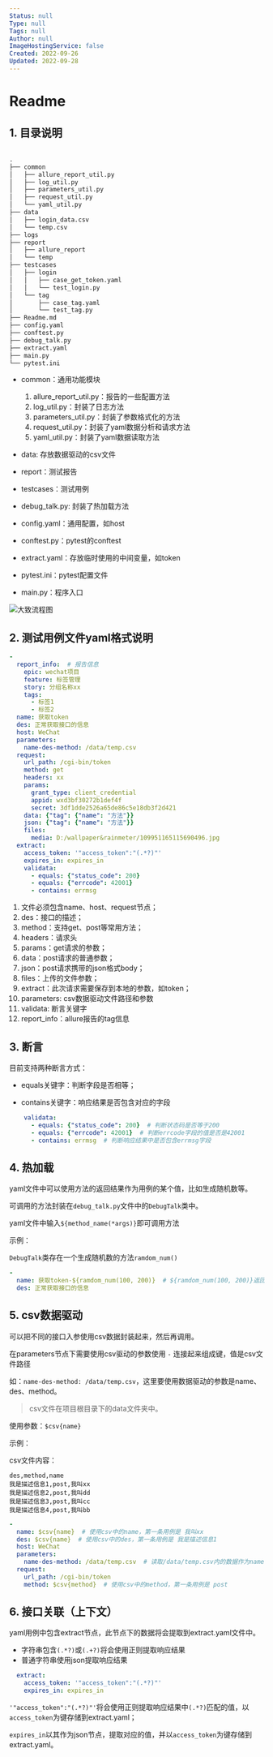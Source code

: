 ```yaml
---
Status: null
Type: null
Tags: null
Author: null
ImageHostingService: false
Created: 2022-09-26 
Updated: 2022-09-28
---
```


# Readme

## 1. 目录说明

~~~txt

.
├── common
│   ├── allure_report_util.py
│   ├── log_util.py
│   ├── parameters_util.py
│   ├── request_util.py
│   └── yaml_util.py
├── data
│   ├── login_data.csv
│   └── temp.csv
├── logs
├── report
│   ├── allure_report
│   └── temp
├── testcases
│   ├── login
│   │   ├── case_get_token.yaml
│   │   └── test_login.py
│   └── tag
│       ├── case_tag.yaml
│       └── test_tag.py
├── Readme.md
├── config.yaml
├── conftest.py
├── debug_talk.py
├── extract.yaml
├── main.py
└── pytest.ini

~~~

- common：通用功能模块

    1. allure_report_util.py：报告的一些配置方法
    2. log_util.py：封装了日志方法
    3. parameters_util.py：封装了参数格式化的方法
    4. request_util.py：封装了yaml数据分析和请求方法
    5. yaml_util.py：封装了yaml数据读取方法
- data: 存放数据驱动的csv文件
- report：测试报告

- testcases：测试用例
- debug_talk.py: 封装了热加载方法

- config.yaml：通用配置，如host
- conftest.py：pytest的conftest
- extract.yaml：存放临时使用的中间变量，如token
- pytest.ini：pytest配置文件
- main.py：程序入口

![大致流程图](./att.png)

## 2. 测试用例文件yaml格式说明

~~~yaml
-
  report_info:  # 报告信息
    epic: wechat项目
    feature: 标签管理
    story: 分组名称xx
    tags: 
      - 标签1
      - 标签2
  name: 获取token
  des: 正常获取接口的信息
  host: WeChat
  parameters:
    name-des-method: /data/temp.csv
  request:
    url_path: /cgi-bin/token
    method: get
    headers: xx
    params: 
      grant_type: client_credential
      appid: wxd3bf30272b1def4f
      secret: 3df1dde2526a65de86c5e18db3f2d421
    data: {"tag": {"name": "方法"}}
    json: {"tag": {"name": "方法"}}    
    files:
      media: D:/wallpaper&rainmeter/109951165115690496.jpg    
  extract:
    access_token: '"access_token":"(.*?)"'
    expires_in: expires_in
    validata:
      - equals: {"status_code": 200}
      - equals: {"errcode": 42001}
      - contains: errmsg
~~~

1. 文件必须包含name、host、request节点；
2. des：接口的描述；
3. method：支持get、post等常用方法；
4. headers：请求头
5. params：get请求的参数；
6. data：post请求的普通参数；
7. json：post请求携带的json格式body；
8. files：上传的文件参数；
9. extract：此次请求需要保存到本地的参数，如token；
10. parameters: csv数据驱动文件路径和参数
11. validata: 断言关键字
12. report_info：allure报告的tag信息

## 3. 断言

目前支持两种断言方式：

- equals关键字：判断字段是否相等；

- contains关键字：响应结果是否包含对应的字段

```yaml
    validata:
      - equals: {"status_code": 200}  # 判断状态码是否等于200
      - equals: {"errcode": 42001}  # 判断errcode字段的值是否是42001
      - contains: errmsg  # 判断响应结果中是否包含errmsg字段
```

## 4. 热加载

yaml文件中可以使用方法的返回结果作为用例的某个值，比如生成随机数等。

可调用的方法封装在`debug_talk.py`文件中的`DebugTalk`类中。

yaml文件中输入`${method_name(*args)}`即可调用方法

示例：

`DebugTalk`类存在一个生成随机数的方法`ramdom_num()`

```yaml
-
  name: 获取token-${ramdom_num(100, 200)}  # ${ramdom_num(100, 200)}返回一个随机数
  des: 正常获取接口的信息
```

## 5. csv数据驱动

可以把不同的接口入参使用csv数据封装起来，然后再调用。

在parameters节点下需要使用csv驱动的参数使用 `-` 连接起来组成键，值是csv文件路径

如：`name-des-method: /data/temp.csv`，这里要使用数据驱动的参数是name、des、method。

> csv文件在项目根目录下的data文件夹中。

使用参数：`$csv{name}`

示例：

csv文件内容：

```csv
des,method,name
我是描述信息1,post,我叫xx
我是描述信息2,post,我叫dd
我是描述信息3,post,我叫cc
我是描述信息4,post,我叫bb
```

~~~yaml
-
  name: $csv{name}  # 使用csv中的name，第一条用例是 我叫xx
  des: $csv{name}  # 使用csv中的des，第一条用例是 我是描述信息1
  host: WeChat
  parameters:
    name-des-method: /data/temp.csv  # 读取/data/temp.csv内的数据作为name、des、method的参数
  request:
    url_path: /cgi-bin/token
    method: $csv{method}  # 使用csv中的method，第一条用例是 post
~~~

## 6. 接口关联（上下文）

yaml用例中包含extract节点，此节点下的数据将会提取到extract.yaml文件中。

- 字符串包含`(.*?)`或`(.+?)`将会使用正则提取响应结果
- 普通字符串使用json提取响应结果

```yaml
  extract:
    access_token: '"access_token":"(.*?)"'
    expires_in: expires_in
```

`'"access_token":"(.*?)"'`将会使用正则提取响应结果中`(.*?)`匹配的值，以`access_token`为键存储到extract.yaml；

`expires_in`以其作为json节点，提取对应的值，并以`access_token`为键存储到extract.yaml。
